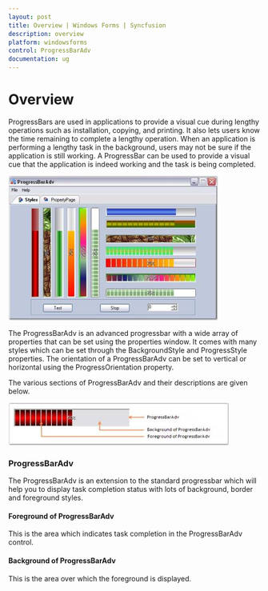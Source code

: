 ```yaml
---
layout: post
title: Overview | Windows Forms | Syncfusion
description: overview
platform: windowsforms
control: ProgressBarAdv
documentation: ug
---
```


# Overview

ProgressBars are used in applications to provide a visual cue during lengthy operations such as installation, copying, and printing. It also lets users know the time remaining to complete a lengthy operation. When an application is performing a lengthy task in the background, users may not be sure if the application is still working. A ProgressBar can be used to provide a visual cue that the application is indeed working and the task is being completed. 

![](Overview_images/Overview_img1.jpeg) 


The ProgressBarAdv is an advanced progressbar with a wide array of properties that can be set using the properties window. It comes with many styles which can be set through the BackgroundStyle and ProgressStyle properties. The orientation of a ProgressBarAdv can be set to vertical or horizontal using the ProgressOrientation property.

The various sections of ProgressBarAdv and their descriptions are given below.

![](Overview_images/Overview_img5.jpeg) 


### ProgressBarAdv

The ProgressBarAdv is an extension to the standard progressbar which will help you to display task completion status with lots of background, border and foreground styles.

#### Foreground of ProgressBarAdv

This is the area which indicates task completion in the ProgressBarAdv control.

#### Background of ProgressBarAdv

This is the area over which the foreground is displayed.